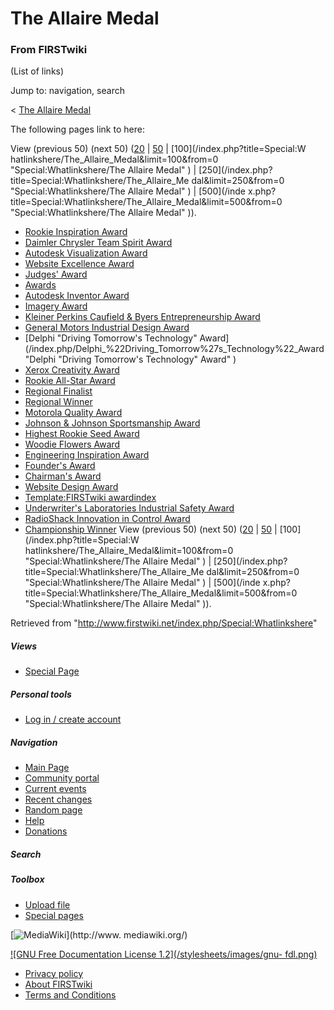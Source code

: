# The Allaire Medal

### From FIRSTwiki

(List of links)

Jump to: navigation, search

&lt; [The Allaire Medal](/index.php?title=The_Allaire_Medal&redirect=no "The
Allaire Medal" )  

The following pages link to here:

View (previous 50) (next 50)
([20](/index.php?title=Special:Whatlinkshere/The_Allaire_Medal&limit=20&from=0
"Special:Whatlinkshere/The Allaire Medal" ) |
[50](/index.php?title=Special:Whatlinkshere/The_Allaire_Medal&limit=50&from=0
"Special:Whatlinkshere/The Allaire Medal" ) | [100](/index.php?title=Special:W
hatlinkshere/The_Allaire_Medal&limit=100&from=0 "Special:Whatlinkshere/The
Allaire Medal" ) | [250](/index.php?title=Special:Whatlinkshere/The_Allaire_Me
dal&limit=250&from=0 "Special:Whatlinkshere/The Allaire Medal" ) | [500](/inde
x.php?title=Special:Whatlinkshere/The_Allaire_Medal&limit=500&from=0
"Special:Whatlinkshere/The Allaire Medal" )).

  * [Rookie Inspiration Award](/index.php/Rookie_Inspiration_Award "Rookie Inspiration Award" )
  * [Daimler Chrysler Team Spirit Award](/index.php/Daimler_Chrysler_Team_Spirit_Award "Daimler Chrysler Team Spirit Award" )
  * [Autodesk Visualization Award](/index.php/Autodesk_Visualization_Award "Autodesk Visualization Award" )
  * [Website Excellence Award](/index.php/Website_Excellence_Award "Website Excellence Award" )
  * [Judges' Award](/index.php/Judges%27_Award "Judges' Award" )
  * [Awards](/index.php/Awards "Awards" )
  * [Autodesk Inventor Award](/index.php/Autodesk_Inventor_Award "Autodesk Inventor Award" )
  * [Imagery Award](/index.php/Imagery_Award "Imagery Award" )
  * [Kleiner Perkins Caufield &amp; Byers Entrepreneurship Award](/index.php/Kleiner_Perkins_Caufield_%26_Byers_Entrepreneurship_Award "Kleiner Perkins Caufield & Byers Entrepreneurship Award" )
  * [General Motors Industrial Design Award](/index.php/General_Motors_Industrial_Design_Award "General Motors Industrial Design Award" )
  * [Delphi "Driving Tomorrow's Technology" Award](/index.php/Delphi_%22Driving_Tomorrow%27s_Technology%22_Award "Delphi "Driving Tomorrow's Technology" Award" )
  * [Xerox Creativity Award](/index.php/Xerox_Creativity_Award "Xerox Creativity Award" )
  * [Rookie All-Star Award](/index.php/Rookie_All-Star_Award "Rookie All-Star Award" )
  * [Regional Finalist](/index.php/Regional_Finalist "Regional Finalist" )
  * [Regional Winner](/index.php/Regional_Winner "Regional Winner" )
  * [Motorola Quality Award](/index.php/Motorola_Quality_Award "Motorola Quality Award" )
  * [Johnson &amp; Johnson Sportsmanship Award](/index.php/Johnson_%26_Johnson_Sportsmanship_Award "Johnson & Johnson Sportsmanship Award" )
  * [Highest Rookie Seed Award](/index.php/Highest_Rookie_Seed_Award "Highest Rookie Seed Award" )
  * [Woodie Flowers Award](/index.php/Woodie_Flowers_Award "Woodie Flowers Award" )
  * [Engineering Inspiration Award](/index.php/Engineering_Inspiration_Award "Engineering Inspiration Award" )
  * [Founder's Award](/index.php/Founder%27s_Award "Founder's Award" )
  * [Chairman's Award](/index.php/Chairman%27s_Award "Chairman's Award" )
  * [Website Design Award](/index.php/Website_Design_Award "Website Design Award" )
  * [Template:FIRSTwiki awardindex](/index.php/Template:FIRSTwiki_awardindex "Template:FIRSTwiki awardindex" )
  * [Underwriter's Laboratories Industrial Safety Award](/index.php/Underwriter%27s_Laboratories_Industrial_Safety_Award "Underwriter's Laboratories Industrial Safety Award" )
  * [RadioShack Innovation in Control Award](/index.php/RadioShack_Innovation_in_Control_Award "RadioShack Innovation in Control Award" )
  * [Championship Winner](/index.php/Championship_Winner "Championship Winner" )
View (previous 50) (next 50)
([20](/index.php?title=Special:Whatlinkshere/The_Allaire_Medal&limit=20&from=0
"Special:Whatlinkshere/The Allaire Medal" ) |
[50](/index.php?title=Special:Whatlinkshere/The_Allaire_Medal&limit=50&from=0
"Special:Whatlinkshere/The Allaire Medal" ) | [100](/index.php?title=Special:W
hatlinkshere/The_Allaire_Medal&limit=100&from=0 "Special:Whatlinkshere/The
Allaire Medal" ) | [250](/index.php?title=Special:Whatlinkshere/The_Allaire_Me
dal&limit=250&from=0 "Special:Whatlinkshere/The Allaire Medal" ) | [500](/inde
x.php?title=Special:Whatlinkshere/The_Allaire_Medal&limit=500&from=0
"Special:Whatlinkshere/The Allaire Medal" )).

Retrieved from "<http://www.firstwiki.net/index.php/Special:Whatlinkshere>"

##### Views

  * [Special Page](/index.php/Special:Whatlinkshere/The_Allaire_Medal)

##### Personal tools

  * [Log in / create account](/index.php?title=Special:Userlogin&returnto=Special:Whatlinkshere)

[](/index.php/Main_Page "Main Page" )

##### Navigation

  * [Main Page](/index.php/Main_Page)
  * [Community portal](/index.php/FIRSTwiki:Community_portal)
  * [Current events](/index.php/Current_events)
  * [Recent changes](/index.php/Special:Recentchanges)
  * [Random page](/index.php/Special:Random)
  * [Help](/index.php/Help:Contents)
  * [Donations](/index.php/FIRSTwiki:Site_support)

##### Search



##### Toolbox

  * [Upload file](/index.php/Special:Upload)
  * [Special pages](/index.php/Special:Specialpages)

[![MediaWiki](/skins/common/images/poweredby_mediawiki_88x31.png)](http://www.
mediawiki.org/)

[![GNU Free Documentation License 1.2](/stylesheets/images/gnu-
fdl.png)](http://www.gnu.org/copyleft/fdl.html)

  * [Privacy policy](/index.php/FIRSTwiki:Privacy_policy "FIRSTwiki:Privacy policy" )
  * [About FIRSTwiki](/index.php/FIRSTwiki:About "FIRSTwiki:About" )
  * [Terms and Conditions](/index.php/FIRSTwiki:Terms_and_conditions "FIRSTwiki:Terms and conditions" )

